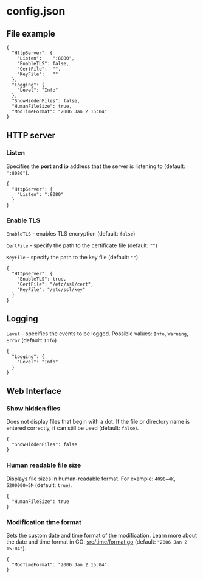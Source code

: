# config.json
## File example
```
{
  "HttpServer": {
    "Listen":    ":8080",
    "EnableTLS": false,
    "CertFile":  "",
    "KeyFile":   ""
  },
  "Logging": {
  	"Level": "Info"
  },
  "ShowHiddenFiles": false,
  "HumanFileSize": true,
  "ModTimeFormat": "2006 Jan 2 15:04"
}
```

## HTTP server
### Listen
Specifies the **port and ip** address that the server is listening to (default: `":8080"`).

```
{
  "HttpServer": {
    "Listen": ":8080"
  }
}

```

### Enable TLS
`EnableTLS` - enables TLS encryption (default: `false`)

`CertFile` - specify the path to the certificate file (default: `""`)

`KeyFile` - specify the path to the key file (default: `""`)

```
{
  "HttpServer": {
    "EnableTLS": true,
    "CertFile": "/etc/ssl/cert",
    "KeyFile": "/etc/ssl/key"
  }
}

```

## Logging
`Level` - specifies the events to be logged. Possible values: `Info`, `Warning`, `Error` (default: `Info`)

```
{
  "Logging": {
  	"Level": "Info"
  }
}
```

## Web Interface
### Show hidden files
Does not display files that begin with a dot. If the file or directory name is entered correctly, it can still be used (default: `false`).

```
{
  "ShowHiddenFiles": false
}

```

### Human readable file size
Displays file sizes in human-readable format. For example: `4096=4K`, `5200000=5M` (default: `true`).

```
{
  "HumanFileSize": true
}

```

### Modification time format
Sets the custom date and time format of the modification. Learn more about the date and time format in GO: [src/time/format.go](https://golang.org/src/time/format.go) (default: `"2006 Jan 2 15:04"`).

```
{
  "ModTimeFormat": "2006 Jan 2 15:04"
}

```

